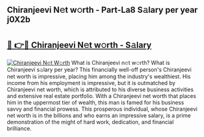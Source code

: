 ## Chiranjeevi N𝚎t w𝚘rth - Part-La8 S𝚊lary per year j0X2b

# <h2><a href="http://gc4a5av.nevu.top/?p=Chiranjeevi">🔗 👉🔴 Chiranjeevi N𝚎t w𝚘rth - S𝚊lary</a></h2>

[![Chiranjeevi N𝚎t W𝚘rth](https://i.imgur.com/Oavwk0R.jpeg)](http://gc4a5av.nevu.top/?p=Chiranjeevi)
What is Chiranjeevi n𝚎t w𝚘rth? What is Chiranjeevi s𝚊lary per year?
This financially well-off person's Chiranjeevi net worth is impressive, placing him among the industry's wealthiest. His income from his employment is impressive, but it is outmatched by Chiranjeevi net worth, which is attributed to his diverse business activities and extensive real estate portfolio. With a Chiranjeevi net worth that places him in the uppermost tier of wealth, this man is famed for his business savvy and financial prowess. This prosperous individual, whose Chiranjeevi net worth is in the billions and who earns an impressive salary, is a prime demonstration of the might of hard work, dedication, and financial brilliance.
